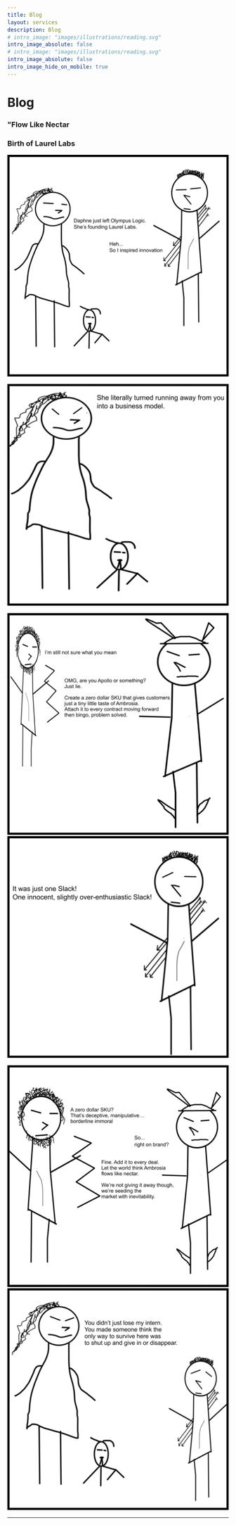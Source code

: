 ```yaml
---
title: Blog
layout: services
description: Blog
# intro_image: "images/illustrations/reading.svg"
intro_image_absolute: false
# intro_image: "images/illustrations/reading.svg"
intro_image_absolute: false
intro_image_hide_on_mobile: true
---
```


# Blog

### "Flow Like Nectar
### Birth of Laurel Labs
<span class = 'blog'>

<img class = 'comic' src='/assets/cartoon/011/011-01.jpg'>

<img class = 'comic' src='/assets/cartoon/011/011-02.jpg'>  <br />

<img class = 'comic' src='/assets/cartoon/010/010-03.jpg'> <br />
<img class = 'comic' src='/assets/cartoon/011/011-03.jpg'> <br />

<img class = 'comic' src='/assets/cartoon/010/010-04.jpg'>

<img class = 'comic' src='/assets/cartoon/011/011-04.jpg'>

<hr>


